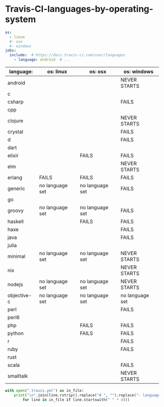 # Travis-CI-languages-by-operating-system
```yaml
os:
  - linux
  #- osx
  #- windows
jobs:
  include:  # https://docs.travis-ci.com/user/languages
    - language: android  # ...
```
| language:    | os: linux       | os: osx         | os: windows     |
| ------------ | --------------- | --------------- | --------------- |
| android      |                 |                 | NEVER STARTS    |
| c            |                 |                 |                 |
| csharp       |                 |                 | FAILS           |
| cpp          |                 |                 |                 |
| clojure      |                 |                 | NEVER STARTS    |
| crystal      |                 |                 | FAILS           |
| d            |                 |                 | FAILS           |
| dart         |                 |                 |                 |
| elixir       |                 | FAILS           | FAILS           |
| elm          |                 |                 | NEVER STARTS    |
| erlang       | FAILS           | FAILS           | FAILS           |
| generic      | no language set | no language set | FAILS           |
| go           |                 |                 |                 |
| groovy       | no language set | no language set | FAILS           |
| haskell      |                 | FAILS           | FAILS           |
| haxe         |                 |                 | FAILS           |
| java         |                 |                 | FAILS           |
| julia        |                 |                 |                 |
| minimal      | no language set | no language set | NEVER STARTS    |
| nix          |                 |                 | NEVER STARTS    |
| nodejs       | no language set | no language set | NEVER STARTS    |
| objective-c  | no language set | no language set | no language set |
| perl         |                 |                 | FAILS           |
| perl6        |                 |                 |                 |
| php          |                 | FAILS           | FAILS           |
| python       |                 | FAILS           | FAILS           |
| r            |                 |                 | FAILS           |
| ruby         |                 |                 | FAILS           |
| rust         |                 |                 |                 |
| scala        |                 |                 | FAILS           |
| smalltalk    |                 |                 | NEVER STARTS    |

```python
with open(".travis.yml") as in_file:
    print("\n".join(line.rstrip().replace("# ", "").replace("- language: ", "| ")
        for line in in_file if line.startswith(" " * 4)))
```
